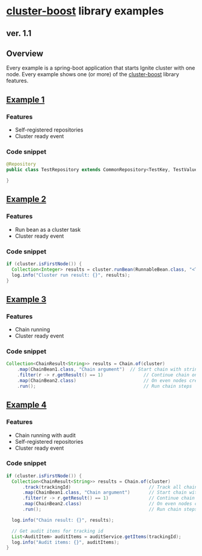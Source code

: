 # [cluster-boost](https://github.com/technologicgroup/cluster-boost) library examples

## ver. 1.1

## Overview
Every example is a spring-boot application that starts Ignite cluster with one node. Every example shows one (or more) of the [cluster-boost](https://github.com/technologicgroup/cluster-boost) library features.

## [Example 1](https://github.com/technologicgroup/cluster-boost-examples/tree/master/example-01)
### Features
- Self-registered repositories
- Cluster ready event

### Code snippet
```java
@Repository
public class TestRepository extends CommonRepository<TestKey, TestValue> {

}
```

## [Example 2](https://github.com/technologicgroup/cluster-boost-examples/tree/master/example-02)
### Features
- Run bean as a cluster task
- Cluster ready event

### Code snippet
```java
if (cluster.isFirstNode()) {
  Collection<Integer> results = cluster.runBean(RunnableBean.class, "<Test Argument>");
  log.info("Cluster run result: {}", results);
}
```

## [Example 3](https://github.com/technologicgroup/cluster-boost-examples/tree/master/example-01)
### Features
- Chain running
- Cluster ready event

### Code snippet
```java
Collection<ChainResult<String>> results = Chain.of(cluster)
    .map(ChainBean1.class, "Chain argument")  // Start chain with string argument
    .filter(r -> r.getResult() == 1)               // Continue chain only for odd nodes
    .map(ChainBean2.class)                         // On even nodes create a string result
    .run();                                        // Run chain steps
```


## [Example 4](https://github.com/technologicgroup/cluster-boost-examples/tree/master/example-01)
### Features
- Chain running with audit
- Self-registered repositories
- Cluster ready event

### Code snippet
```java
if (cluster.isFirstNode()) {
  Collection<ChainResult<String>> results = Chain.of(cluster)
      .track(trackingId)                             // Track all chain steps with trackingId
      .map(ChainBean1.class, "Chain argument")       // Start chain with string argument
      .filter(r -> r.getResult() == 1)               // Continue chain only for odd nodes
      .map(ChainBean2.class)                         // On even nodes create a string result
      .run();                                        // Run chain steps

  log.info("Chain result: {}", results);

  // Get audit items for tracking id
  List<AuditItem> auditItems = auditService.getItems(trackingId);
  log.info("Audit items: {}", auditItems);
}
```
